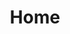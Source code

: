 ---
title: Home
description: Independent designer and developer based in the USA, helping people make an impact through carefully crafted visual design and technical solutions.
type: "page"
---